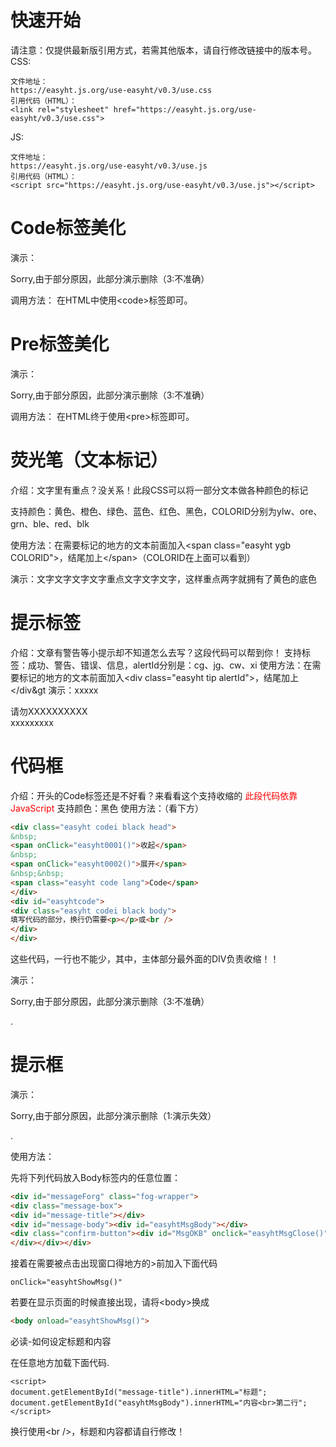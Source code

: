 # 快速开始
请注意：仅提供最新版引用方式，若需其他版本，请自行修改链接中的版本号。
CSS:
```Code
文件地址：
https://easyht.js.org/use-easyht/v0.3/use.css
引用代码（HTML）：
<link rel="stylesheet" href="https://easyht.js.org/use-easyht/v0.3/use.css">
```
JS:
```Code
文件地址：
https://easyht.js.org/use-easyht/v0.3/use.js
引用代码（HTML）：
<script src="https://easyht.js.org/use-easyht/v0.3/use.js"></script>
```

# Code标签美化
演示：
<p class="tip">Sorry,由于部分原因，此部分演示删除（3:不准确）</p>

调用方法：
在HTML中使用&lt;code&gt;标签即可。 

# Pre标签美化
演示：
<p class="tip">Sorry,由于部分原因，此部分演示删除（3:不准确）</p>

调用方法：
在HTML终于使用&lt;pre&gt;标签即可。

# 荧光笔（文本标记）
介绍：文字里有重点？没关系！此段CSS可以将一部分文本做各种颜色的标记

支持颜色：黄色、橙色、绿色、蓝色、红色、黑色，COLORID分别为ylw、ore、grn、ble、red、blk

使用方法：在需要标记的地方的文本前面加入&lt;span class="easyht ygb COLORID"&gt;，结尾加上&lt;/span&gt;（COLORID在上面可以看到）

演示：文字文字文字文字<span class="easyht ygb ylw">重点</span>文字文字文字，这样重点两字就拥有了黄色的底色

# 提示标签
介绍：文章有警告等小提示却不知道怎么去写？这段代码可以帮到你！
支持标签：成功、警告、错误、信息，alertId分别是：cg、jg、cw、xi
使用方法：在需要标记的地方的文本前面加入&lt;div class="easyht tip alertId"&gt;，结尾加上&lt;/div&gt
演示：xxxxx
<div class="easyht tip jg">
请勿XXXXXXXXXX
</div>
xxxxxxxxx

# 代码框
介绍：开头的Code标签还是不好看？来看看这个支持收缩的
<font color=red>此段代码依靠JavaScript</font>
支持颜色：黑色
使用方法：（看下方）
```HTML
<div class="easyht codei black head">
&nbsp;
<span onClick="easyht0001()">收起</span>
&nbsp;
<span onClick="easyht0002()">展开</span>
&nbsp;&nbsp;
<span class="easyht code lang">Code</span>
</div>
<div id="easyhtcode">
<div class="easyht codei black body">
填写代码的部分，换行仍需要<p></p>或<br />
</div>
</div>
```
<p class="tip">这些代码，一行也不能少，其中，主体部分最外面的DIV负责收缩！！</p>
演示：
<p class="tip">Sorry,由于部分原因，此部分演示删除（3:不准确）</p>.

# 提示框
演示：
<p class="tip">Sorry,由于部分原因，此部分演示删除（1:演示失效）</p>.

使用方法：

先将下列代码放入Body标签内的任意位置：

```HTML
<div id="messageForg" class="fog-wrapper">
<div class="message-box">
<div id="message-title"></div>
<div id="message-body"><div id="easyhtMsgBody"></div>
<div class="confirm-button"><div id="MsgOKB" onclick="easyhtMsgClose()"></div></div>
</div></div></div>
```

接着在需要被点击出现窗口得地方的&gt;前加入下面代码

```Code
onClick="easyhtShowMsg()"
```

若要在显示页面的时候直接出现，请将&lt;body&gt;换成

```HTML
<body onload="easyhtShowMsg()">
```

必读-如何设定标题和内容

在任意地方加载下面代码.

```HTML+JS
<script>
document.getElementById("message-title").innerHTML="标题";
document.getElementById("easyhtMsgBody").innerHTML="内容<br>第二行";
</script>
```

换行使用&lt;br /&gt;，标题和内容都请自行修改！

<script src="https://easyht.js.org/use-easyht/v0.3/use.js"></script>
<link rel="stylesheet" href="https://easyht.js.org/use-easyht/v0.3/use.css">
